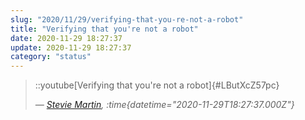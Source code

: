 ```yaml
---
slug: "2020/11/29/verifying-that-you-re-not-a-robot"
title: "Verifying that you're not a robot"
date: 2020-11-29 18:27:37
update: 2020-11-29 18:27:37
category: "status"
---
```


> ::youtube[Verifying that you're not a robot]{#LButXcZ57pc}
>
> <cite>&mdash; [Stevie Martin](https://www.youtube.com/watch?v=LButXcZ57pc), :time{datetime="2020-11-29T18:27:37.000Z"}</cite>
